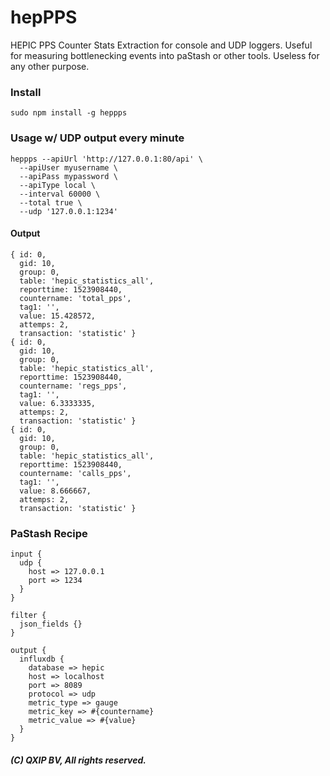 # hepPPS
HEPIC PPS Counter Stats Extraction for console and UDP loggers. Useful for measuring bottlenecking events into paStash or other tools. Useless for any other purpose.

### Install
```
sudo npm install -g heppps
```
### Usage w/ UDP output every minute
```
heppps --apiUrl 'http://127.0.0.1:80/api' \
  --apiUser myusername \
  --apiPass mypassword \
  --apiType local \
  --interval 60000 \
  --total true \
  --udp '127.0.0.1:1234'
```
#### Output
```
{ id: 0,
  gid: 10,
  group: 0,
  table: 'hepic_statistics_all',
  reporttime: 1523908440,
  countername: 'total_pps',
  tag1: '',
  value: 15.428572,
  attemps: 2,
  transaction: 'statistic' }
{ id: 0,
  gid: 10,
  group: 0,
  table: 'hepic_statistics_all',
  reporttime: 1523908440,
  countername: 'regs_pps',
  tag1: '',
  value: 6.3333335,
  attemps: 2,
  transaction: 'statistic' }
{ id: 0,
  gid: 10,
  group: 0,
  table: 'hepic_statistics_all',
  reporttime: 1523908440,
  countername: 'calls_pps',
  tag1: '',
  value: 8.666667,
  attemps: 2,
  transaction: 'statistic' }
```
### PaStash Recipe
```
input {
  udp {
    host => 127.0.0.1
    port => 1234
  }
}

filter {
  json_fields {}
}

output {
  influxdb {
    database => hepic
    host => localhost
    port => 8089
    protocol => udp
    metric_type => gauge
    metric_key => #{countername}
    metric_value => #{value}
  }
}
```

##### (C) QXIP BV, All rights reserved.
